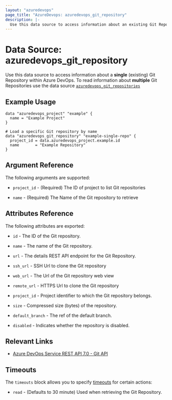 ```yaml
---
layout: "azuredevops"
page_title: "AzureDevops: azuredevops_git_repository"
description: |-
  Use this data source to access information about an existing Git Repository within Azure DevOps.
---
```


# Data Source: azuredevops_git_repository

Use this data source to access information about a **single** (existing) Git Repository within Azure DevOps.
To read information about **multiple** Git Repositories use the data source [`azuredevops_git_repositories`](data_git_repositories.html)

## Example Usage

```hcl
data "azuredevops_project" "example" {
  name = "Example Project"
}

# Load a specific Git repository by name
data "azuredevops_git_repository" "example-single-repo" {
  project_id = data.azuredevops_project.example.id
  name       = "Example Repository"
}
```

## Argument Reference

The following arguments are supported:

* `project_id` - (Required) The ID of project to list Git repositories

* `name` - (Required) The Name of the Git repository to retrieve

## Attributes Reference

The following attributes are exported:

* `id` - The ID of the Git repository.

* `name` - The name of the Git repository.

* `url` - The details REST API endpoint for the Git Repository.

* `ssh_url` - SSH Url to clone the Git repository

* `web_url` - The Url of the Git repository web view

* `remote_url` - HTTPS Url to clone the Git repository

* `project_id` - Project identifier to which the Git repository belongs.

* `size` - Compressed size (bytes) of the repository.

* `default_branch` - The ref of the default branch.

* `disabled` - Indicates whether the repository is disabled.

## Relevant Links

- [Azure DevOps Service REST API 7.0 - Git API](https://docs.microsoft.com/en-us/rest/api/azure/devops/git/?view=azure-devops-rest-7.0)

## Timeouts

The `timeouts` block allows you to specify [timeouts](https://developer.hashicorp.com/terraform/language/resources/syntax#operation-timeouts) for certain actions:

* `read` - (Defaults to 30 minute) Used when retrieving the Git Repository.